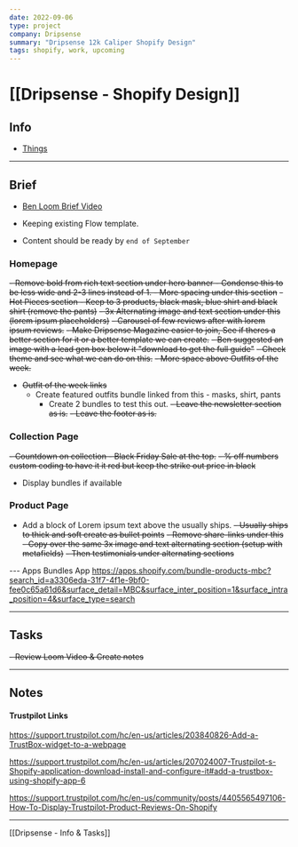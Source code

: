 ```yaml
---
date: 2022-09-06
type: project
company: Dripsense
summary: "Dripsense 12k Caliper Shopify Design"
tags: shopify, work, upcoming
---
```


# [[Dripsense - Shopify Design]]


## Info
- [Things](things:///show?id=5ZtNe7oTB4BiX2hC6qPHc8)

---

## Brief
- [Ben Loom Brief Video](https://www.loom.com/share/71de26e7b02c4175b7abe869d4c66f74)

- Keeping existing Flow template.
- Content should be ready by `end of September`

### Homepage
~~- Remove bold from rich text section under hero banner
	- Condense this to be less wide and 2-3 lines instead of 1. 
	- More spacing under this section~~
~~- Hot Pieces section - Keep to 3 products, black mask, blue shirt and black shirt (remove the pants)~~
~~- 3x Alternating image and text section under this (lorem ipsum placeholders)~~
~~- Carousel of  few reviews after with lorem ipsum reviews.~~
~~- Make Dripsense Magazine easier to join, See if theres a better section for it or a better template we can create.~~ 
	~~- Ben suggested an image with a lead gen box below it "download to get the full guide"~~
	~~- Check theme and see what we can do on this.~~
~~- More space above Outfits of the week.~~
- ~~Outfit of the week links~~
	- Create featured outfits bundle linked from this - masks, shirt, pants
		- Create 2 bundles to test this out. 
~~- Leave the newsletter section as is.~~ 
~~- Leave the footer as is.~~ 


### Collection Page
~~- Countdown on collection - Black Friday Sale at the top.~~
~~- % off numbers custom coding to have it it red but keep the strike out price in black~~
- Display bundles if available


### Product Page
- Add a block of Lorem ipsum text above the usually ships.
~~- Usually ships to thick and soft create as bullet points~~
~~- Remove share-links under this~~
~~- Copy over the same 3x image and text alternating section (setup with metafields)~~
~~- Then testimonials under alternating sections~~ 


--- Apps 
Bundles App 
https://apps.shopify.com/bundle-products-mbc?search_id=a3306eda-31f7-4f1e-9bf0-fee0c65a61d6&surface_detail=MBC&surface_inter_position=1&surface_intra_position=4&surface_type=search



---

## Tasks
~~- Review Loom Video & Create notes~~




---

## Notes

#### Trustpilot Links
https://support.trustpilot.com/hc/en-us/articles/203840826-Add-a-TrustBox-widget-to-a-webpage

https://support.trustpilot.com/hc/en-us/articles/207024007-Trustpilot-s-Shopify-application-download-install-and-configure-it#add-a-trustbox-using-shopify-app-6

https://support.trustpilot.com/hc/en-us/community/posts/4405565497106-How-To-Display-Trustpilot-Product-Reviews-On-Shopify


---
[[Dripsense - Info & Tasks]]